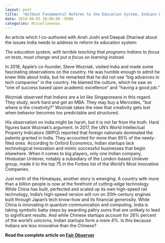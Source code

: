 ```yaml
---
layout: post
title:  "Without Fundamental Reforms to the Education System, Indians Will Not Innovate"
date: 2019-06-03 10:00:00 -0500
categories: Miscellaneous
---
```


An article which I co-authored with Ansh Joshi and Deepak Dhariwal about the issues India needs to address to reform its education system:<!--more-->

*The education system, with terrible teaching that programs Indians to focus on tests, must change and put a focus on learning instead.*

In 2018, Apple’s co-founder, Steve Wozniak, visited India and made some fascinating observations on the country. He was humble enough to admit he knew little about India, but he remarked that he did not see “big advances in tech companies” in the country. He blamed the culture, which he saw as “one of success based upon academic excellence” and “having a good job.”

Wozniak observed that Indians are a lot like Singaporeans in this regard. They study, work hard and get an MBA. They may buy a Mercedes, “but where is the creativity?” Wozniak takes the view that creativity gets lost when behavior becomes too predictable and structured.

His observation on India might be harsh, but it is not far from the truth. Hard figures back Wozniak’s argument. In 2017, the UN’s World Intellectual Property Indicators (WIPO) reported that foreign nationals dominated the patents granted in India. They accounted for more than 85% of the newly-filed ones. According to Oxford Economics, Indian startups lack technological innovation and mimic successful businesses that begin elsewhere. When it comes to big players, only one Indian company, Hindustan Unilever, notably a subsidiary of the London-based Unilever group, made it to the top 75 in the Forbes list of the World’s Most Innovative Companies.

Just north of the Himalayas, another story is emerging. A country with more than a billion people is now at the forefront of cutting-edge technology. While China has built, perfected and scaled up its own high-speed rail technology, India’s high-speed version will run on 20th-century engines built through Japan’s tech know-how and its financial generosity. While China is innovating in quantum communication and computing, India is taking symbolic baby steps by awarding paltry sums that are unlikely to lead to significant results. And while Chinese startups account for 26% percent of the world’s unicorns, Indian startups form a mere 4%. Is this because Indians are less innovative than the Chinese?

**Read the complete article on [Fair Observer](https://www.fairobserver.com/region/central_south_asia/indian-education-system-iit-india-south-asian-world-news-today-38966/)**
